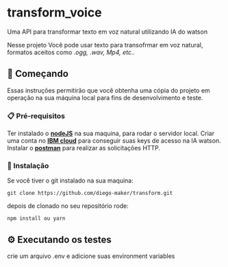 # transform_voice
 Uma API para transformar texto em voz natural utilizando IA do watson


Nesse projeto Você pode usar texto para transofrmar em voz natural, formatos aceitos como *.ogg, .wav, Mp4, etc..*

## 🚀 Começando

Essas instruções permitirão que você obtenha uma cópia do projeto em operação na sua máquina local para fins de desenvolvimento e teste.


### 📋 Pré-requisitos

Ter instalado o **[nodeJS](https://nodejs.org/en/)** na sua maquina, para rodar o servidor local.
Criar uma conta no  **[IBM cloud](https://cloud.ibm.com/login)** para conseguir suas keys de acesso na IA watson.
Instalar o **[postman](https://www.postman.com/)** para realizar as solicitações HTTP.


### 🔧 Instalação

Se você tiver o git instalado na sua maquina:

```
git clone https://github.com/diego-maker/transform.git
```

depois de clonado no seu repositório rode:

```
npm install ou yarn
```

## ⚙️ Executando os testes

crie um arquivo .env e adicione suas environment variables
